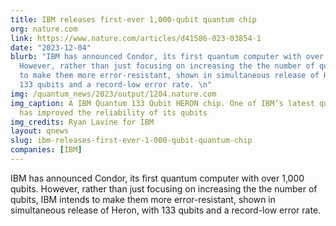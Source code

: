 ```yaml
---
title: IBM releases first-ever 1,000-qubit quantum chip
org: nature.com
link: https://www.nature.com/articles/d41586-023-03854-1
date: "2023-12-04"
blurb: "IBM has announced Condor, its first quantum computer with over 1,000 qubits.
  However, rather than just focusing on increasing the the number of qubits, IBM intends
  to make them more error-resistant, shown in simultaneous release of Heron, with
  133 qubits and a record-low error rate. \n"
img: /quantum_news/2023/output/1204.nature.com
img_caption: A IBM Quantum 133 Qubit HERON chip. One of IBM’s latest quantum processor
  has improved the reliability of its qubits
img_credits: Ryan Lavine for IBM
layout: qnews
slug: ibm-releases-first-ever-1-000-qubit-quantum-chip
companies: [IBM]
---
```


IBM has announced Condor, its first quantum computer with over 1,000 qubits. However, rather than just focusing on increasing the the number of qubits, IBM intends to make them more error-resistant, shown in simultaneous release of Heron, with 133 qubits and a record-low error rate. 
